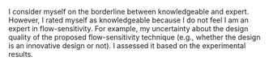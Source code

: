 

I consider myself on the borderline between knowledgeable and expert. 
However, I rated myself as knowledgeable because I do not feel I am an expert in flow-sensitivity. 
For example, my uncertainty about the design quality of the proposed flow-sensitivity technique (e.g., whether the design is an innovative design or not). 
I assessed it based on the experimental results.

